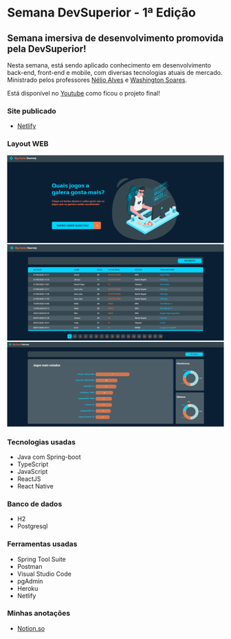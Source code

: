 # Semana DevSuperior - 1ª Edição

## Semana imersiva de desenvolvimento promovida pela DevSuperior!
Nesta semana, está sendo aplicado conhecimento em desenvolvimento back-end, front-end e mobile, com diversas tecnologias atuais de mercado. Ministrado pelos professores [Nélio Alves](https://github.com/acenelio) e [Washington Soares](https://thewashington.dev/).

Está disponível no [Youtube](https://www.youtube.com/watch?v=X5mKqMuFWT4) como ficou o projeto final!

### Site publicado
- [Netlify](https://sds1-ana.netlify.app/)

### Layout WEB
![HOME](https://github.com/analudias/sds1-pesquisa/blob/master/assets/Tela%20inicial.png)  <br/>
![RECORDS](https://github.com/analudias/sds1-pesquisa/blob/master/assets/Registros.png)  <br/>
![CHARTS](https://github.com/analudias/sds1-pesquisa/blob/master/assets/Gr%C3%A1ficos.png)  <br/>


### Tecnologias usadas
- Java com Spring-boot
- TypeScript
- JavaScript
- ReactJS
- React Native

### Banco de dados
- H2
- Postgresql

### Ferramentas usadas
- Spring Tool Suite
- Postman
- Visual Studio Code
- pgAdmin
- Heroku
- Netlify

### Minhas anotações
- [Notion.so](https://www.notion.so/analudias/Semana-DevSuperior-872507829157424f9129f4c324dec2ad)
